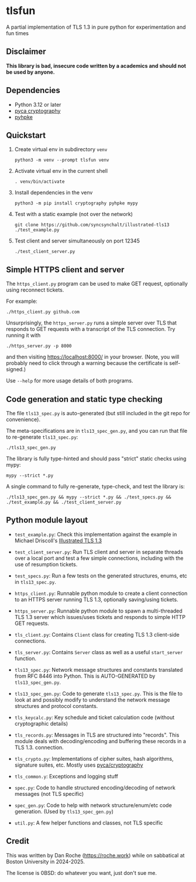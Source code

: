 # tlsfun
A partial implementation of TLS 1.3 in pure python for experimentation and fun times

## Disclaimer

**This library is bad, insecure code written by a academics and
should not be used by anyone.**

## Dependencies

*   Python 3.12 or later
*   [pyca cryptography](https://cryptography.io/en/latest/)
*   [pyhpke](https://github.com/dajiaji/pyhpke)

## Quickstart

1.  Create virtual env in subdirectory `venv`

        python3 -m venv --prompt tlsfun venv

2.  Activate virtual env in the current shell

        . venv/bin/activate

3.  Install dependencies in the venv

        python3 -m pip install cryptography pyhpke mypy

4.  Test with a static example (not over the network)

        git clone https://github.com/syncsynchalt/illustrated-tls13
        ./test_example.py

5.  Test client and server simultaneously on port 12345

        ./test_client_server.py


## Simple HTTPS client and server

The `https_client.py` program can be used to make GET request, optionally using
reconnect tickets.

For example:

    ./https_client.py github.com

Unsurprisingly, the `https_server.py` runs a simple server over TLS
that responds to GET requests with a transcript of the TLS connection.
Try running it with

    ./https_server.py -p 8000

and then visiting <https://localhost:8000/> in your browser.
(Note, you will probably need to click through a warning because
the certificate is self-signed.)

Use `--help` for more usage details of both programs.


## Code generation and static type checking

The file `tls13_spec.py` is auto-generated
(but still included in the git repo for convenience).

The meta-specifications are in `tls13_spec_gen.py`, and you
can run that file to re-generate `tls13_spec.py`:

    ./tls13_spec_gen.py

The library is fully type-hinted and should pass "strict"
static checks using mypy:

    mypy --strict *.py

A single command to fully re-generate, type-check, and test
the library is:

    ./tls13_spec_gen.py && mypy --strict *.py && ./test_specs.py && ./test_example.py && ./test_client_server.py


## Python module layout

*   `test_example.py`: Check this implementation against the example in
    Michael Driscoll's [Illustrated TLS 1.3](https://tls13.xargs.org/)

*   `test_client_server.py`: Run TLS client and server in separate
    threads over a local port and test a few simple connections,
    including with the use of resumption tickets.

*   `test_specs.py`: Run a few tests on the generated structures, enums,
    etc in `tls13_spec.py`.

*   `https_client.py`: Runnable python module to create a client connection to
    an HTTPS server running TLS 1.3, optionally saving/using tickets.

*   `https_server.py`: Runnable python module to spawn a multi-threaded
    TLS 1.3 server which issues/uses tickets and responds to simple HTTP
    GET requests.

*   `tls_client.py`: Contains `Client` class for creating TLS 1.3 client-side
    connections.

*   `tls_server.py`: Contains `Server` class as well as a useful
    `start_server` function.

*   `tls13_spec.py`: Network message structures and constants translated
    from RFC 8446 into Python. This is AUTO-GENERATED by
    `tls13_spec_gen.py`.

*   `tls13_spec_gen.py`: Code to generate `tls13_spec.py`.
    This is the file to look at and possibly modify to understand
    the network message structures and protocol constants.

*   `tls_keycalc.py`: Key schedule and ticket calculation code
    (without cryptographic details)

*   `tls_records.py`: Messages in TLS are structured into "records".
    This module deals with decoding/encoding and buffering these records
    in a TLS 1.3. connection.

*   `tls_crypto.py`: Implementations of cipher suites, hash algorithms,
    signature suites, etc. Mostly uses
    [pyca/cryptography](https://cryptography.io/)

*   `tls_common.y`: Exceptions and logging stuff

*   `spec.py`: Code to handle structured encoding/decoding of network
    messages (not TLS specific)

*   `spec_gen.py`: Code to help with network structure/enum/etc
    code generation. (Used by `tls13_spec_gen.py`)

*   `util.py`: A few helper functions and classes, not TLS specific

## Credit

This was written by Dan Roche (<https://roche.work>) while on sabbatical
at Boston University in 2024-2025.

The license is 0BSD: do whatever you want, just don't sue me.
